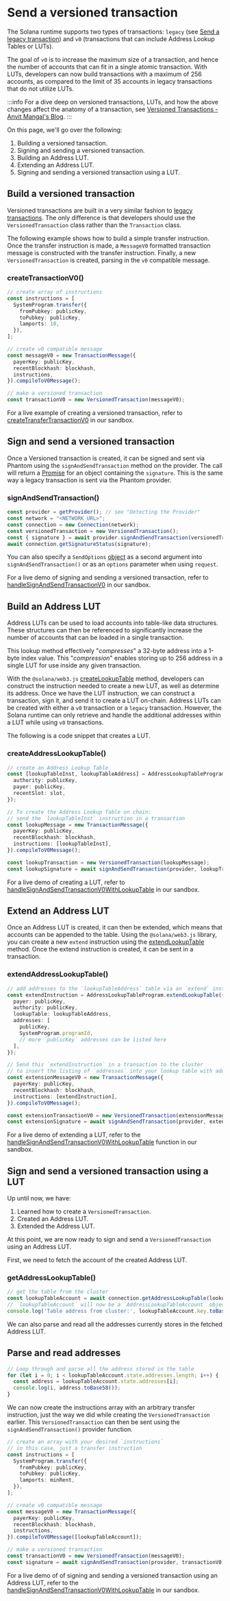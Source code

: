 # Send a versioned transaction

The Solana runtime supports two types of transactions: `legacy` (see [Send a legacy transaction](/solana/sending-a-transaction)) and `v0` (transactions that can include Address Lookup Tables or LUTs).

The goal of `v0` is to increase the maximum size of a transaction, and hence the number of accounts that can fit in a single atomic transaction. With LUTs, developers can now build transactions with a maximum of 256 accounts, as compared to the limit of 35 accounts in legacy transactions that do not utilize LUTs.

:::info
For a dive deep on versioned transactions, LUTs, and how the above changes affect the anatomy of a transaction, see [Versioned Transactions - Anvit Mangal's Blog](https://anvit.hashnode.dev/versioned-transactions).
:::

On this page, we'll go over the following:

1. Building a versioned tansaction.
2. Signing and sending a versioned transaction.
3. Building an Address LUT.
4. Extending an Address LUT.
5. Signing and sending a versioned transaction using a LUT.

## Build a versioned transaction

Versioned transactions are built in a very similar fashion to [legacy transactions](sending-a-transaction). The only difference is that developers should use the `VersionedTransaction` class rather than the `Transaction` class.

The following example shows how to build a simple transfer instruction. Once the transfer instruction is made, a `MessageV0` formatted transaction message is constructed with the transfer instruction. Finally, a new `VersionedTransaction` is created, parsing in the `v0` compatible message.

### createTransactionV0()

```typescript  theme={null}
// create array of instructions
const instructions = [
  SystemProgram.transfer({
    fromPubkey: publicKey,
    toPubkey: publicKey,
    lamports: 10,
  }),
];

// create v0 compatible message
const messageV0 = new TransactionMessage({
  payerKey: publicKey,
  recentBlockhash: blockhash,
  instructions,
}).compileToV0Message();

// make a versioned transaction
const transactionV0 = new VersionedTransaction(messageV0);
```

For a live example of creating a versioned transaction, refer to [createTransferTransactionV0](https://github.com/phantom-labs/sandbox/blob/main/src/utils/createTransferTransactionV0.ts) in our sandbox.

## Sign and send a versioned transaction

Once a Versioned transaction is created, it can be signed and sent via Phantom using the `signAndSendTransaction` method on the provider. The call will return a [Promise](https://developer.mozilla.org/en-US/docs/Web/JavaScript/Reference/Global_Objects/Promise) for an object containing the `signature`. This is the same way a legacy transaction is sent via the Phantom provider.

### signAndSendTransaction()

```javascript  theme={null}
const provider = getProvider(); // see "Detecting the Provider"
const network = "<NETWORK_URL>";
const connection = new Connection(network);
const versionedTransaction = new VersionedTransaction();
const { signature } = await provider.signAndSendTransaction(versionedTransaction);
await connection.getSignatureStatus(signature);
```

You can also specify a `SendOptions` [object](https://solana-foundation.github.io/solana-web3.js/modules.html#SendOptions) as a second argument into `signAndSendTransaction()` or as an `options` parameter when using `request`.

For a live demo of signing and sending a versioned transaction, refer to [handleSignAndSendTransactionV0](https://github.com/phantom-labs/sandbox/blob/78dc35fe140140a961345a6af30a058e1e19a7aa/src/App.tsx#L191) in our sandbox.

## Build an Address LUT

Address LUTs can be used to load accounts into table-like data structures. These structures can then be referenced to significantly increase the number of accounts that can be loaded in a single transaction.

This lookup method effectively "*compresses*" a 32-byte address into a 1-byte index value. This "*compression*" enables storing up to 256 address in a single LUT for use inside any given transaction.

With the `@solana/web3.js` [createLookupTable](https://solana-foundation.github.io/solana-web3.js/classes/AddressLookupTableProgram.html#createLookupTable) method, developers can construct the instruction needed to create a new LUT, as well as determine its address. Once we have the LUT instruction, we can construct a transaction, sign it, and send it to create a LUT on-chain. Address LUTs can be created with either a `v0` transaction or a `legacy` transaction. However, the Solana runtime can only retrieve and handle the additional addresses within a LUT while using `v0` transactions.

The following is a code snippet that creates a LUT.

### createAddressLookupTable()

```typescript  theme={null}
// create an Address Lookup Table
const [lookupTableInst, lookupTableAddress] = AddressLookupTableProgram.createLookupTable({
  authority: publicKey,
  payer: publicKey,
  recentSlot: slot,
});

// To create the Address Lookup Table on chain:
// send the `lookupTableInst` instruction in a transaction
const lookupMessage = new TransactionMessage({
  payerKey: publicKey,
  recentBlockhash: blockhash,
  instructions: [lookupTableInst],
}).compileToV0Message();

const lookupTransaction = new VersionedTransaction(lookupMessage);
const lookupSignature = await signAndSendTransaction(provider, lookupTransaction);
```

For a live demo of creating a LUT, refer to [handleSignAndSendTransactionV0WithLookupTable](https://github.com/phantom-labs/sandbox/blob/78dc35fe140140a961345a6af30a058e1e19a7aa/src/App.tsx#L218) in our sandbox.

## Extend an Address LUT

Once an Address LUT is created, it can then be extended, which means that accounts can be appended to the table. Using the `@solana/web3.js` library, you can create a new `extend` instruction using the [extendLookupTable](https://solana-labs.github.io/solana-web3.js/classes/AddressLookupTableProgram.html#extendLookupTable) method. Once the extend instruction is created, it can be sent in a transaction.

### extendAddressLookupTable()

```typescript  theme={null}
// add addresses to the `lookupTableAddress` table via an `extend` instruction
const extendInstruction = AddressLookupTableProgram.extendLookupTable({
  payer: publicKey,
  authority: publicKey,
  lookupTable: lookupTableAddress,
  addresses: [
    publicKey,
    SystemProgram.programId,
    // more `publicKey` addresses can be listed here
  ],
});

// Send this `extendInstruction` in a transaction to the cluster
// to insert the listing of `addresses` into your lookup table with address `lookupTableAddress`
const extensionMessageV0 = new TransactionMessage({
  payerKey: publicKey,
  recentBlockhash: blockhash,
  instructions: [extendInstruction],
}).compileToV0Message();

const extensionTransactionV0 = new VersionedTransaction(extensionMessageV0);
const extensionSignature = await signAndSendTransaction(provider, extensionTransactionV0);
```

For a live demo of extending a LUT, refer to the [handleSignAndSendTransactionV0WithLookupTable](https://github.com/phantom-labs/sandbox/blob/78dc35fe140140a961345a6af30a058e1e19a7aa/src/App.tsx#L218) function in our sandbox.

## Sign and send a versioned transaction using a LUT

Up until now, we have:

1. Learned how to create a `VersionedTransaction`.
2. Created an Address LUT.
3. Extended the Address LUT.

At this point, we are now ready to sign and send a `VersionedTransaction` using an Address LUT.

First, we need to fetch the account of the created Address LUT.

### getAddressLookupTable()

```typescript  theme={null}
// get the table from the cluster
const lookupTableAccount = await connection.getAddressLookupTable(lookupTableAddress).then((res) => res.value);
// `lookupTableAccount` will now be a `AddressLookupTableAccount` object
console.log('Table address from cluster:', lookupTableAccount.key.toBase58());
```

We can also parse and read all the addresses currently stores in the fetched Address LUT.

## Parse and read addresses

```typescript  theme={null}
// Loop through and parse all the address stored in the table
for (let i = 0; i < lookupTableAccount.state.addresses.length; i++) {
  const address = lookupTableAccount.state.addresses[i];
  console.log(i, address.toBase58());
}
```

We can now create the instructions array with an arbitrary transfer instruction, just the way we did while creating the `VersionedTransaction` earlier. This `VersionedTransaction` can then be sent using the `signAndSendTransaction()` provider function.

```typescript  theme={null}
// create an array with your desired `instructions`
// in this case, just a transfer instruction
const instructions = [
  SystemProgram.transfer({
    fromPubkey: publicKey,
    toPubkey: publicKey,
    lamports: minRent,
  }),
];

// create v0 compatible message
const messageV0 = new TransactionMessage({
  payerKey: publicKey,
  recentBlockhash: blockhash,
  instructions,
}).compileToV0Message([lookupTableAccount]);

// make a versioned transaction
const transactionV0 = new VersionedTransaction(messageV0);
const signature = await signAndSendTransaction(provider, transactionV0);
```

For a live demo of of signing and sending a versioned transaction using an Address LUT, refer to the [handleSignAndSendTransactionV0WithLookupTable](https://github.com/phantom-labs/sandbox/blob/78dc35fe140140a961345a6af30a058e1e19a7aa/src/App.tsx#L218) in our sandbox.
